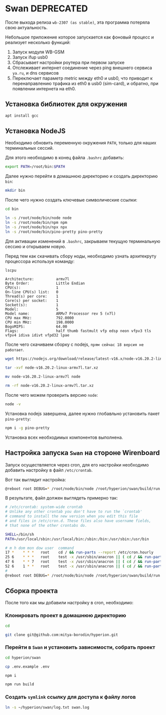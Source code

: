 # Swan DEPRECATED

После выхода релиза `wb-2307 (as stable)`, эта программа потеряла свою актуальность.

Небольшое приложение которое запускается как фоновый процесс и реализует несколько функций:

1. Запуск модуля WB-GSM
2. Запуск ifup usb0
3. Сбрасывает настройки роутера при первом запуске
4. Отслеживает интернет соединение через ping внешнего сервиса `ya.ru`, и dns сервисов
5. Переключает параметр metric между eth0 и usb0, что приводит к перенаправлению трафика из eth0 в usb0 (sim-card), и обратно, при появлении интернета на eth0.

## Установка библиотек для окружения

```bash
apt install gcc
```

## Установка NodeJS

Необходимо обновить переменную окружения `PATH`, только для наших терминальных сессий.

Для этого необходимо в конец файла `.bashrc` добавить:

```bash
export PATH=/root/bin:$PATH
```

Далее нужно перейти в домашнюю директорию и создать директорию `bin`:

```bash
mkdir bin
```

После чего нужно создать ключевые символические ссылки:

```bash
cd bin

ln -s /root/node/bin/node node
ln -s /root/node/bin/npm npm
ln -s /root/node/bin/npx npx
ln -s /root/node/bin/pino-pretty pino-pretty
```

Для активации изменений в `.bashrc`, закрываем текущую терминальную сессию и открываем новую.

Перед тем как скачивать сбору ноды, необходимо узнать архитекруту процессора используя команду:

```bash
lscpu
```

```text
Architecture:          armv7l
Byte Order:            Little Endian
CPU(s):                1
On-line CPU(s) list:   0
Thread(s) per core:    1
Core(s) per socket:    1
Socket(s):             1
Model:                 5
Model name:            ARMv7 Processor rev 5 (v7l)
CPU max MHz:           792.0000
CPU min MHz:           198.0000
BogoMIPS:              64.00
Flags:                 half thumb fastmult vfp edsp neon vfpv3 tls vfpv4 idiva idivt vfpd32 lpae
```

После чего скачиваем сборку с nodejs, `прям сейчас 18 версия не работает`.

```bash
wget https://nodejs.org/download/release/latest-v16.x/node-v16.20.2-linux-armv7l.tar.xz

tar -xvf node-v16.20.2-linux-armv7l.tar.xz

mv node-v16.20.2-linux-armv7l node

rm -rf node-v16.20.2-linux-armv7l.tar.xz
```

После чего можем проверить версию `node`:

```bash
node -v
```

Установка nodejs завершена, далее нужно глобавльно установить пакет `pino-pretty`:

```bash
npm i -g pino-pretty
```

Установка всех необходимых компонентов выполнена.

## Настройка запуска `Swan` на стороне Wirenboard

Запуск осуществляется через cron, для его настройки необходимо добавить настройку в файл `/etc/crontab`.

Вот так выглядит настройка:

```bash
@reboot root DEBUG=* /root/node/bin/node /root/hyperion/swan/build/run.js
```

В результате, файл должен выглядеть примерно так:

```bash
# /etc/crontab: system-wide crontab
# Unlike any other crontab you don't have to run the `crontab'
# command to install the new version when you edit this file
# and files in /etc/cron.d. These files also have username fields,
# that none of the other crontabs do.

SHELL=/bin/sh
PATH=/usr/local/sbin:/usr/local/bin:/sbin:/bin:/usr/sbin:/usr/bin

# m h dom mon dow user  command
17 *    * * *   root    cd / && run-parts --report /etc/cron.hourly
25 6    * * *   root    test -x /usr/sbin/anacron || ( cd / && run-parts --report /etc/cron.daily )
47 6    * * 7   root    test -x /usr/sbin/anacron || ( cd / && run-parts --report /etc/cron.weekly )
52 6    1 * *   root    test -x /usr/sbin/anacron || ( cd / && run-parts --report /etc/cron.monthly )
#
@reboot root DEBUG=* /root/node/bin/node /root/hyperion/swan/build/run.js
```

## Сборка проекта

После того как мы добавили настройку в cron, необходимо:

### Клонировать проект в домашнюю директорию

```bash
cd

git clone git@github.com:mitya-borodin/hyperion.git
```

### Перейти в `Swan` и установить зависимости, собрать проект

```bash
cd hyperion/swan

cp .env.example .env

npm i

npm run build
```

### Создать `symlink` ссылку для доступа к файлу логов

```bash
ln -s ~/hyperion/swan/log.txt swan.log
```
